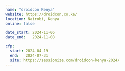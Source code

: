 ```yaml
---
name: "droidcon Kenya"
website: https://droidcon.co.ke/
location: Nairobi, Kenya
online: false

date_start: 2024-11-06
date_end:   2024-11-08

cfp:
  start: 2024-04-19
  end:   2024-07-31
  site: https://sessionize.com/droidcon-kenya-2024/
---
```

